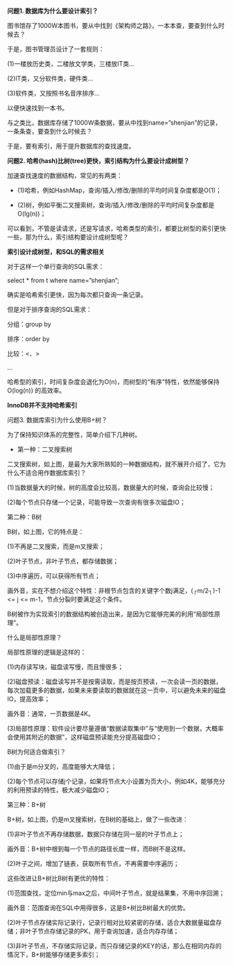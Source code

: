 **问题1. 数据库为什么要设计索引？**


图书馆存了1000W本图书，要从中找到《架构师之路》，一本本查，要查到什么时候去？

于是，图书管理员设计了一套规则：

(1)一楼放历史类，二楼放文学类，三楼放IT类…

(2)IT类，又分软件类，硬件类…

(3)软件类，又按照书名音序排序…

以便快速找到一本书。

 
与之类比，数据库存储了1000W条数据，要从中找到name=”shenjian”的记录，一条条查，要查到什么时候去？

于是，要有索引，用于提升数据库的查找速度。

**问题2. 哈希(hash)比树(tree)更快，索引结构为什么要设计成树型？**

加速查找速度的数据结构，常见的有两类：

* (1)哈希，例如HashMap，查询/插入/修改/删除的平均时间复杂度都是O(1)；

* (2)树，例如平衡二叉搜索树，查询/插入/修改/删除的平均时间复杂度都是O(lg(n))；

可以看到，不管是读请求，还是写请求，哈希类型的索引，都要比树型的索引更快一些，那为什么，索引结构要设计成树型呢？

 **索引设计成树型，和SQL的需求相关**

对于这样一个单行查询的SQL需求：

select * from t where name=”shenjian”;

确实是哈希索引更快，因为每次都只查询一条记录。 

但是对于排序查询的SQL需求：

分组：group by

排序：order by

比较：<、>

…

哈希型的索引，时间复杂度会退化为O(n)，而树型的“有序”特性，依然能够保持O(log(n)) 的高效率。
 
**InnoDB并不支持哈希索引**

 

问题3. 数据库索引为什么使用B+树？

为了保持知识体系的完整性，简单介绍下几种树。

* 第一种：二叉搜索树


二叉搜索树，如上图，是最为大家所熟知的一种数据结构，就不展开介绍了，它为什么不适合用作数据库索引？

(1)当数据量大的时候，树的高度会比较高，数据量大的时候，查询会比较慢；

(2)每个节点只存储一个记录，可能导致一次查询有很多次磁盘IO；

 

第二种：B树



B树，如上图，它的特点是：

(1)不再是二叉搜索，而是m叉搜索；

(2)叶子节点，非叶子节点，都存储数据；

(3)中序遍历，可以获得所有节点；

画外音，实在不想介绍这个特性：非根节点包含的关键字个数j满足，(┌m/2┐)-1 <= j <= m-1，节点分裂时要满足这个条件。

 

B树被作为实现索引的数据结构被创造出来，是因为它能够完美的利用“局部性原理”。

 

什么是局部性原理？

局部性原理的逻辑是这样的：

(1)内存读写块，磁盘读写慢，而且慢很多；



(2)磁盘预读：磁盘读写并不是按需读取，而是按页预读，一次会读一页的数据，每次加载更多的数据，如果未来要读取的数据就在这一页中，可以避免未来的磁盘IO，提高效率；

画外音：通常，一页数据是4K。



(3)局部性原理：软件设计要尽量遵循“数据读取集中”与“使用到一个数据，大概率会使用其附近的数据”，这样磁盘预读能充分提高磁盘IO；

 

B树为何适合做索引？

(1)由于是m分叉的，高度能够大大降低；

(2)每个节点可以存储j个记录，如果将节点大小设置为页大小，例如4K，能够充分的利用预读的特性，极大减少磁盘IO；

 

第三种：B+树



B+树，如上图，仍是m叉搜索树，在B树的基础上，做了一些改进：

(1)非叶子节点不再存储数据，数据只存储在同一层的叶子节点上；

画外音：B+树中根到每一个节点的路径长度一样，而B树不是这样。



(2)叶子之间，增加了链表，获取所有节点，不再需要中序遍历；

 

这些改进让B+树比B树有更优的特性：

(1)范围查找，定位min与max之后，中间叶子节点，就是结果集，不用中序回溯；

画外音：范围查询在SQL中用得很多，这是B+树比B树最大的优势。



(2)叶子节点存储实际记录行，记录行相对比较紧密的存储，适合大数据量磁盘存储；非叶子节点存储记录的PK，用于查询加速，适合内存存储；



(3)非叶子节点，不存储实际记录，而只存储记录的KEY的话，那么在相同内存的情况下，B+树能够存储更多索引；

